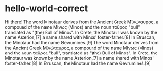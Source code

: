 # hello-world-correct

Hi there! 
The word Minotaur derives from the Ancient Greek Μῑνώταυρος, a compound of the name Μίνως (Minos) and the noun ταῦρος "bull", translated as "(the) Bull of Minos". In Crete, the Minotaur was known by the name Asterion,[7] a name shared with Minos' foster-father.[8] In Etruscan, the Minotaur had the name Θevrumineś.[9]
The word Minotaur derives from the Ancient Greek Μῑνώταυρος, a compound of the name Μίνως (Minos) and the noun ταῦρος "bull", translated as "(the) Bull of Minos". In Crete, the Minotaur was known by the name Asterion,[7] a name shared with Minos' foster-father.[8] In Etruscan, the Minotaur had the name Θevrumineś.[9]
